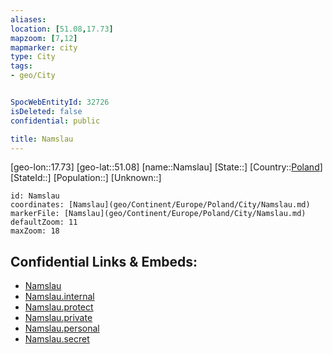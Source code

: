 ```yaml
---
aliases: 
location: [51.08,17.73]
mapzoom: [7,12] 
mapmarker: city 
type: City
tags:
- geo/City


SpocWebEntityId: 32726
isDeleted: false
confidential: public

title: Namslau
---
```

[geo-lon::17.73]
[geo-lat::51.08]
[name::Namslau]
[State::]
[Country::[Poland](geo/Continent/Europe/Poland.md)]
[StateId::]
[Population::]
[Unknown::]


```leaflet
id: Namslau
coordinates: [Namslau](geo/Continent/Europe/Poland/City/Namslau.md)
markerFile: [Namslau](geo/Continent/Europe/Poland/City/Namslau.md)
defaultZoom: 11 
maxZoom: 18
```


## Confidential Links & Embeds: 
- [Namslau](../../../../../../_public/geo/Continent/Europe/Poland/City/Namslau.md) 
- [Namslau.internal](../../../../../../_internal/geo/Continent/Europe/Poland/City/Namslau.internal.md) 
- [Namslau.protect](../../../../../../_protect/geo/Continent/Europe/Poland/City/Namslau.protect.md) 
- [Namslau.private](../../../../../../_private/geo/Continent/Europe/Poland/City/Namslau.private.md) 
- [Namslau.personal](../../../../../../_personal/geo/Continent/Europe/Poland/City/Namslau.personal.md) 
- [Namslau.secret](../../../../../../_secret/geo/Continent/Europe/Poland/City/Namslau.secret.md) 
